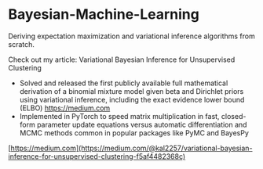 # Bayesian-Machine-Learning
Deriving expectation maximization and variational inference algorithms from scratch.

Check  out my article: Variational Bayesian Inference for Unsupervised Clustering
- Solved and released the first publicly available full mathematical derivation of a binomial mixture model given beta and Dirichlet priors using variational inference, including the exact evidence lower bound (ELBO) https://medium.com 
- Implemented in PyTorch to speed matrix multiplication in fast, closed-form parameter update equations versus automatic differentiation and MCMC methods common in popular packages like PyMC and BayesPy

[https://medium.com](https://medium.com/@kal2257/variational-bayesian-inference-for-unsupervised-clustering-f5af4482368c)
